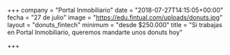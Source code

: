 +++
company = "Portal Inmobiliario"
date = "2018-07-27T14:15:05+00:00"
fecha = "27 de julio"
image = "https://edu.fintual.com/uploads/donuts.jpg"
layout = "donuts_fintech"
minimum = "desde $250.000"
title = "Si trabajas en Portal Inmobiliario, queremos mandarte unos donuts hoy"

+++
